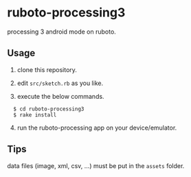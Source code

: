 # ruboto-processing3

processing 3 android mode on ruboto.

## Usage

1. clone this repository.

2. edit `src/sketch.rb` as you like.

3. execute the below commands.

```
  $ cd ruboto-processing3
  $ rake install
```

4. run the ruboto-processing app on your device/emulator.

## Tips

data files (image, xml, csv, ...) must be put in the `assets` folder.
